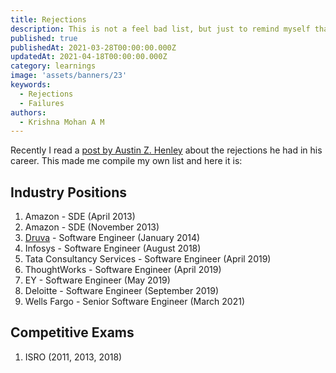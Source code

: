 ```yaml
---
title: Rejections
description: This is not a feel bad list, but just to remind myself that whatever happens life must go on.
published: true
publishedAt: 2021-03-28T00:00:00.000Z
updatedAt: 2021-04-18T00:00:00.000Z
category: learnings
image: 'assets/banners/23'
keywords:  
  - Rejections
  - Failures
authors:
  - Krishna Mohan A M
---
```


Recently I read a [post by Austin Z. Henley](https://web.eecs.utk.edu/~azh/blog/allmyrejections.html) about the rejections he had in his career. This made me compile my own list and here it is: 

## Industry Positions

1. Amazon - SDE (April 2013)
2. Amazon - SDE (November 2013)
3. [Druva](https://www.druva.com/) - Software Engineer (January 2014)
4. Infosys - Software Engineer (August 2018)
5. Tata Consultancy Services - Software Engineer (April 2019)
6. ThoughtWorks - Software Engineer (April 2019)
7. EY - Software Engineer (May 2019)
8. Deloitte - Software Engineer (September 2019)
9. Wells Fargo - Senior Software Engineer (March 2021)

## Competitive Exams

1. ISRO (2011, 2013, 2018)
